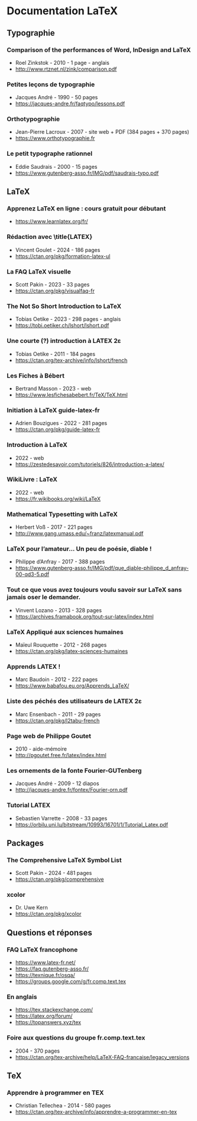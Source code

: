 # Documentation LaTeX
## Typographie
### Comparison of the performances of Word, InDesign and LaTeX
- Roel Zinkstok - 2010 - 1 page - anglais
- http://www.rtznet.nl/zink/comparison.pdf
### Petites leçons de typographie
- Jacques André - 1990 - 50 pages
- https://jacques-andre.fr/faqtypo/lessons.pdf
### Orthotypographie
- Jean-Pierre Lacroux - 2007 - site web + PDF (384 pages + 370 pages)
- https://www.orthotypographie.fr
### Le petit typographe rationnel
- Eddie Saudrais - 2000 - 15 pages
- https://www.gutenberg-asso.fr/IMG/pdf/saudrais-typo.pdf
## LaTeX
### Apprenez LaTeX en ligne : cours gratuit pour débutant
- https://www.learnlatex.org/fr/
### Rédaction avec \title{LATEX}
- Vincent Goulet - 2024 - 186 pages
- https://ctan.org/pkg/formation-latex-ul
### La FAQ LaTeX visuelle
- Scott Pakin - 2023 - 33 pages
- https://ctan.org/pkg/visualfaq-fr
### The Not So Short Introduction to LaTeX
- Tobias Oetike - 2023 - 298 pages - anglais
- https://tobi.oetiker.ch/lshort/lshort.pdf
### Une courte (?) introduction à LATEX 2ε
- Tobias Oetike - 2011 - 184 pages
- https://ctan.org/tex-archive/info/lshort/french
### Les Fiches à Bébert
- Bertrand Masson - 2023 - web
- https://www.lesfichesabebert.fr/TeX/TeX.html
### Initiation à LaTeX guide-latex-fr
- Adrien Bouzigues - 2022 - 281 pages
- https://ctan.org/pkg/guide-latex-fr
###  Introduction à LaTeX 
- 2022 - web
- https://zestedesavoir.com/tutoriels/826/introduction-a-latex/
### WikiLivre : LaTeX
- 2022 - web
- https://fr.wikibooks.org/wiki/LaTeX
### Mathematical Typesetting with LaTeX
- Herbert Voß - 2017 - 221 pages
- http://www.gang.umass.edu/~franz/latexmanual.pdf
### LaTeX pour l’amateur... Un peu de poésie, diable !
- Philippe d’Anfray - 2017 - 388 pages
- https://www.gutenberg-asso.fr/IMG/pdf/que_diable-philippe_d_anfray-00-qd3-5.pdf
### Tout ce que vous avez toujours voulu savoir sur LaTeX sans jamais oser le demander.
- Vinvent Lozano - 2013 - 328 pages
- https://archives.framabook.org/tout-sur-latex/index.html
### LaTeX Appliqué aux sciences humaines
- Maïeul Rouquette - 2012 - 268 pages
- https://ctan.org/pkg/latex-sciences-humaines
### Apprends LATEX !
- Marc Baudoin - 2012 - 222 pages
- https://www.babafou.eu.org/Apprends_LaTeX/
### Liste des péchés des utilisateurs de LATEX 2ε
- Marc Ensenbach - 2011 - 29 pages
- https://ctan.org/pkg/l2tabu-french
### Page web de Philippe Goutet
- 2010 - aide-mémoire
- http://pgoutet.free.fr/latex/index.html
### Les ornements de la fonte Fourier-GUTenberg
- Jacques André - 2009 - 12 diapos
- http://jacques-andre.fr/fontex/Fourier-orn.pdf
### Tutorial LATEX
- Sebastien Varrette - 2008 - 33 pages
- https://orbilu.uni.lu/bitstream/10993/16701/1/Tutorial_Latex.pdf
## Packages
### The Comprehensive LaTeX Symbol List
- Scott Pakin - 2024 - 481 pages
- https://ctan.org/pkg/comprehensive
### xcolor
- Dr. Uwe Kern
- https://ctan.org/pkg/xcolor
## Questions et réponses
### FAQ LaTeX francophone
- https://www.latex-fr.net/
- https://faq.gutenberg-asso.fr/
- https://texnique.fr/osqa/
- https://groups.google.com/g/fr.comp.text.tex
### En anglais
- https://tex.stackexchange.com/
- https://latex.org/forum/
- https://topanswers.xyz/tex
### Foire aux questions du groupe fr.comp.text.tex
- 2004 - 370 pages
- https://ctan.org/tex-archive/help/LaTeX-FAQ-francaise/legacy_versions
## TeX
### Apprendre à programmer en TEX
- Christian Tellechea - 2014 - 580 pages
- https://ctan.org/tex-archive/info/apprendre-a-programmer-en-tex
